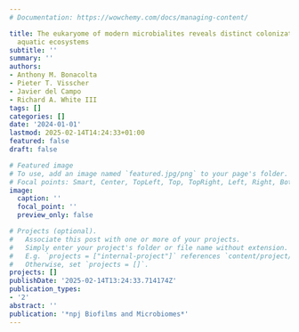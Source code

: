 ```yaml
---
# Documentation: https://wowchemy.com/docs/managing-content/

title: The eukaryome of modern microbialites reveals distinct colonization across
  aquatic ecosystems
subtitle: ''
summary: ''
authors:
- Anthony M. Bonacolta
- Pieter T. Visscher
- Javier del Campo
- Richard A. White III
tags: []
categories: []
date: '2024-01-01'
lastmod: 2025-02-14T14:24:33+01:00
featured: false
draft: false

# Featured image
# To use, add an image named `featured.jpg/png` to your page's folder.
# Focal points: Smart, Center, TopLeft, Top, TopRight, Left, Right, BottomLeft, Bottom, BottomRight.
image:
  caption: ''
  focal_point: ''
  preview_only: false

# Projects (optional).
#   Associate this post with one or more of your projects.
#   Simply enter your project's folder or file name without extension.
#   E.g. `projects = ["internal-project"]` references `content/project/deep-learning/index.md`.
#   Otherwise, set `projects = []`.
projects: []
publishDate: '2025-02-14T13:24:33.714174Z'
publication_types:
- '2'
abstract: ''
publication: '*npj Biofilms and Microbiomes*'
---
```

